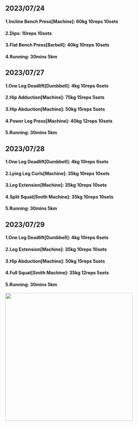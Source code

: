 ## 2023/07/24
#### 1.Incline Bench Press\[Machine\]: 60kg 10reps 10sets
#### 2.Dips: 10reps 10sets
#### 3.Flat Bench Press\[Barbell\]: 40kg 10reps 10sets
#### 4.Running: 30mins 5km

## 2023/07/27
#### 1.One Leg Deadlift\[Dumbbell\]: 4kg 10reps 6sets
#### 2.Hip Adduction\[Machine\]: 75kg 15reps 5sets
#### 3.Hip Abduction\[Machine\]: 50kg 15reps 5sets
#### 4.Power Leg Press\[Machine\]: 40kg 12reps 10sets
#### 5.Running: 30mins 5km

## 2023/07/28
#### 1.One Leg Deadlift\[Dumbbell\]: 4kg 10reps 6sets
#### 2.Lying Leg Curls\[Machine\]: 35kg 10reps 10sets
#### 3.Leg Extension\[Machine\]: 35kg 10reps 10sets
#### 4.Split Squat\[Smith Machine\]: 35kg 10reps 10sets
#### 5.Running: 30mins 5km

## 2023/07/29
#### 1.One Leg Deadlift\[Dumbbell\]: 4kg 10reps 6sets
#### 2.Leg Extension\[Machine\]: 35kg 10reps 10sets
#### 3.Hip Abduction\[Machine\]: 50kg 15reps 5sets
#### 4.Full Squat\[Smith Machine\]: 35kg 12reps 5sets
#### 5.Running: 30mins 5km

<img src='../_resources/__098.png' width='400px' />
